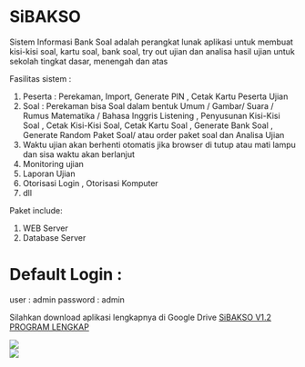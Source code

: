 # SiBAKSO
Sistem Informasi Bank Soal adalah perangkat lunak aplikasi untuk membuat kisi-kisi soal, kartu soal, bank soal, try out ujian dan analisa hasil ujian untuk sekolah tingkat dasar, menengah dan atas

Fasilitas sistem :
1. Peserta : Perekaman, Import, Generate PIN , Cetak Kartu Peserta Ujian
2. Soal : Perekaman bisa Soal dalam bentuk Umum / Gambar/ Suara / Rumus Matematika / Bahasa Inggris Listening , Penyusunan Kisi-Kisi Soal , Cetak Kisi-Kisi Soal,  Cetak Kartu Soal , Generate Bank Soal ,
   Generate Random Paket Soal/ atau order paket soal dan Analisa Ujian
3. Waktu ujian akan berhenti otomatis jika browser di tutup atau mati lampu dan sisa waktu akan berlanjut 
4. Monitoring ujian
5. Laporan Ujian
6. Otorisasi Login , Otorisasi Komputer
7. dll

Paket include:
1. WEB Server 
2. Database Server

Default Login :
=================
user		: admin
password	: admin

Silahkan download aplikasi lengkapnya di Google Drive <a href="https://drive.google.com/uc?id=1v4MXtDViGZySkEvkOnfms_IMrRSIqx3g&export=download">SiBAKSO V1.2 PROGRAM LENGKAP</a>

<img src="https://github.com/papamas/SiBAKSO/blob/master/ScreenShoot/15-05-2018%2010-09-45.jpg" /><br>
<img src="https://github.com/papamas/SiBAKSO/blob/master/ScreenShoot/15-05-2018%2014-27-58.jpg"/>



